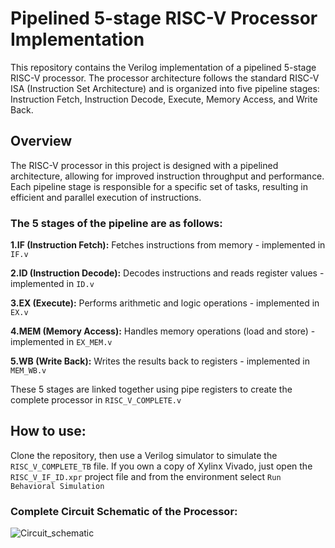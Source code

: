 # Pipelined 5-stage RISC-V Processor Implementation
This repository contains the Verilog implementation of a pipelined 5-stage RISC-V processor. The processor architecture follows the standard RISC-V ISA (Instruction Set Architecture) and is organized into five pipeline stages: Instruction Fetch, Instruction Decode, Execute, Memory Access, and Write Back.
## Overview
The RISC-V processor in this project is designed with a pipelined architecture, allowing for improved instruction throughput and performance. Each pipeline stage is responsible for a specific set of tasks, resulting in efficient and parallel execution of instructions.

### The 5 stages of the pipeline are as follows:
**1.IF (Instruction Fetch):** Fetches instructions from memory - implemented in ```IF.v```

**2.ID (Instruction Decode):** Decodes instructions and reads register values - implemented in ```ID.v```

**3.EX (Execute):** Performs arithmetic and logic operations - implemented in ```EX.v```

**4.MEM (Memory Access):** Handles memory operations (load and store) - implemented in ```EX_MEM.v```

**5.WB (Write Back):** Writes the results back to registers - implemented in ```MEM_WB.v```

These 5 stages are linked together using pipe registers to create the complete processor in ```RISC_V_COMPLETE.v```

## How to use:
Clone the repository, then use a Verilog simulator to simulate the ```RISC_V_COMPLETE_TB``` file.
If you own a copy of Xylinx Vivado, just open the ```RISC_V_IF_ID.xpr``` project file and from the environment select ```Run Behavioral Simulation```

### Complete Circuit Schematic of the Processor:
![Circuit_schematic](https://github.com/IonutBirjovanu/RISC-V-Processor-Implementation/assets/44101580/3979d6d0-bdb6-47cf-bbdf-930cdde7f9ca)
